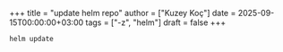 +++
title = "update helm repo"
author = ["Kuzey Koç"]
date = 2025-09-15T00:00:00+03:00
tags = ["-z", "helm"]
draft = false
+++

```shell
helm update
```
